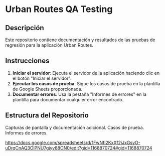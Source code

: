 # Urban Routes QA Testing

## Descripción
Este repositorio contiene documentación y resultados de las pruebas de regresión para la aplicación Urban Routes.

## Instrucciones
1. **Iniciar el servidor**: Ejecuta el servidor de la aplicación haciendo clic en el botón "Iniciar el servidor". 
2. **Ejecutar los casos de prueba**: Sigue los casos de prueba en la plantilla de Google Sheets proporcionada.
3. **Documentar errores**: Usa la pestaña "Informes de errores" en la plantilla para documentar cualquier error encontrado.

## Estructura del Repositorio
Capturas de pantalla y documentación adicional.
Casos de prueba.
Informes de errores.

https://docs.google.com/spreadsheets/d/1FwNfl2KxXf2jJxGsyO-uDrqCnAQ3OlPNU7gjyv88ON0/edit?gid=1168870724#gid=1168870724
